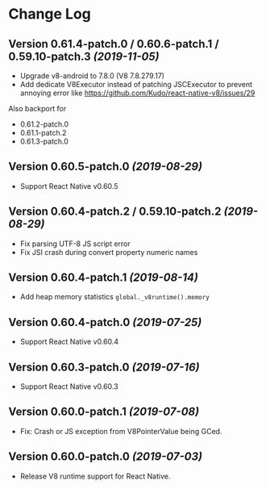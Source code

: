 Change Log
==========

Version 0.61.4-patch.0 / 0.60.6-patch.1 / 0.59.10-patch.3 *(2019-11-05)*
-------------------------------------------------------

 * Upgrade v8-android to 7.8.0 (V8 7.8.279.17)
 * Add dedicate V8Executor instead of patching JSCExecutor to prevent annoying error like https://github.com/Kudo/react-native-v8/issues/29
 
 Also backport for
 * 0.61.2-patch.0
 * 0.61.1-patch.2
 * 0.61.3-patch.0
 
Version 0.60.5-patch.0 *(2019-08-29)*
-----------------------------

 * Support React Native v0.60.5
 
Version 0.60.4-patch.2 / 0.59.10-patch.2 *(2019-08-29)*
-------------------------------------------------------

 * Fix parsing UTF-8 JS script error
 * Fix JSI crash during convert property numeric names
 
Version 0.60.4-patch.1 *(2019-08-14)*
-----------------------------

 * Add heap memory statistics `global._v8runtime().memory`
 
Version 0.60.4-patch.0 *(2019-07-25)*
-----------------------------

 * Support React Native v0.60.4

Version 0.60.3-patch.0 *(2019-07-16)*
-----------------------------

 * Support React Native v0.60.3

Version 0.60.0-patch.1 *(2019-07-08)*
-----------------------------

 * Fix: Crash or JS exception from V8PointerValue being GCed.


Version 0.60.0-patch.0 *(2019-07-03)*
-----------------------------

 * Release V8 runtime support for React Native.
